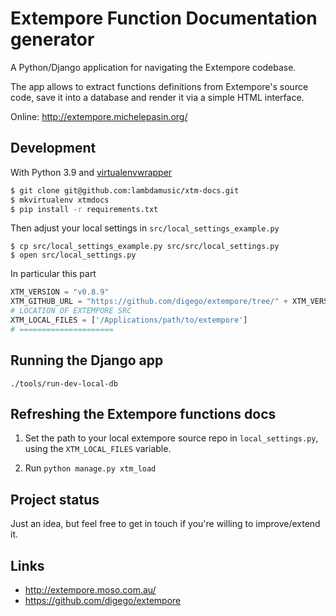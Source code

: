 # Extempore Function Documentation generator

A Python/Django application for navigating the Extempore codebase. 

The app allows to extract functions definitions from Extempore's source code, save it into a database and render it via a simple HTML interface. 

Online: http://extempore.michelepasin.org/


## Development

With Python 3.9 and [virtualenvwrapper](https://virtualenvwrapper.readthedocs.io/en/latest/index.html)

```bash
$ git clone git@github.com:lambdamusic/xtm-docs.git
$ mkvirtualenv xtmdocs
$ pip install -r requirements.txt
```

Then adjust your local settings in `src/local_settings_example.py`

```
$ cp src/local_settings_example.py src/src/local_settings.py
$ open src/local_settings.py
```

In particular this part

```python
XTM_VERSION = "v0.8.9"
XTM_GITHUB_URL = "https://github.com/digego/extempore/tree/" + XTM_VERSION
# LOCATION OF EXTEMPORE SRC
XTM_LOCAL_FILES = ['/Applications/path/to/extempore']
# =====================
```

## Running the Django app

```
./tools/run-dev-local-db
```

## Refreshing the Extempore functions docs

1. Set the path to your local extempore source repo in `local_settings.py`, using the  `XTM_LOCAL_FILES` variable.

2. Run `python manage.py xtm_load`


## Project status

Just an idea, but feel free to get in touch if you're willing to improve/extend it.  


## Links

* http://extempore.moso.com.au/
* https://github.com/digego/extempore
